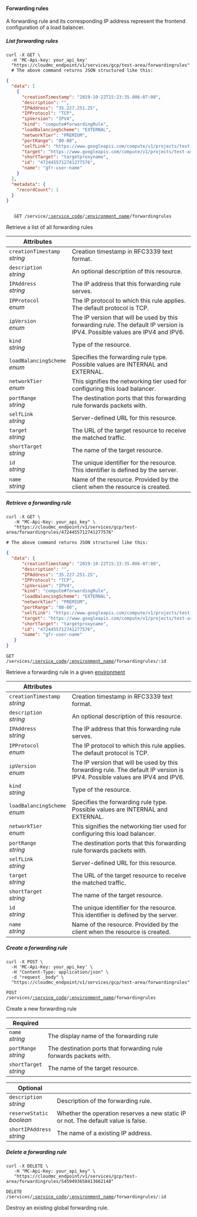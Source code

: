 #### Forwarding rules

A forwarding rule and its corresponding IP address represent the frontend configuration of a load balancer.

<!-------------------- LIST FORWARDING RULE -------------------->
##### List forwarding rules

```shell
curl -X GET \
  -H 'MC-Api-key: your_api_key'
  "https://cloudmc_endpoint/v1/services/gcp/test-area/forwardingrules"
  # The above command returns JSON structured like this:
```

```json
{
  "data": [
    {
      "creationTimestamp": "2019-10-22T15:23:35.006-07:00",
      "description": "",
      "IPAddress": "35.227.251.25",
      "IPProtocol": "TCP",
      "ipVersion": "IPV4",
      "kind": "compute#forwardingRule",
      "loadBalancingScheme": "EXTERNAL",
      "networkTier": "PREMIUM",
      "portRange": "80-80",
      "selfLink": "https://www.googleapis.com/compute/v1/projects/test-area/global/forwardingRules/forwardingrulename",
      "target": "https://www.googleapis.com/compute/v1/projects/test-area/global/targetHttpProxies/targetproxyname",
      "shortTarget": "targetproxyname",
      "id": "4724455712741277576",
      "name": "gfr-user-name"
    }
  ],
  "metadata": {
    "recordCount": 1
  }
}
```

<code>
   GET /service/<a href="#administration-service-connections">:service_code</a>/<a href="#administration-environments">:environment_name</a>/forwardingrules
</code>

Retrieve a list of all forwarding rules

Attributes | &nbsp;
------- | -----------
`creationTimestamp`<br/>*string* | Creation timestamp in RFC3339 text format.
`description` <br/>*string* | An optional description of this resource.
`IPAddress`<br/>*string* | The IP address that this forwarding rule serves. 
`IPProtocol`<br/>*enum* | The IP protocol to which this rule applies. The default protocol is TCP.
`ipVersion`<br/>*enum* | The IP version that will be used by this forwarding rule. The default IP version is IPV4. Possible values are IPV4 and IPV6.
`kind`<br/>*string* | Type of the resource.
`loadBalancingScheme`<br/>*enum* | Specifies the forwarding rule type. Possible values are INTERNAL and EXTERNAL.
`networkTier`<br/>*enum* | This signifies the networking tier used for configuring this load balancer.
`portRange`<br/>*string* | The destination ports that this forwarding rule forwards packets with.
`selfLink`<br/>*string* | Server-defined URL for this resource.
`target`<br/>*string* |  The URL of the target resource to receive the matched traffic.
`shortTarget`<br/>*string* | The name of the target resource.
`id`<br/>*string* | The unique identifier for the resource. This identifier is defined by the server.
`name`<br/>*string* | Name of the resource. Provided by the client when the resource is created.

<!-------------------- RETRIEVE A FORWARDING RULE -------------------->

##### Retrieve a forwarding rule

```shell
curl -X GET \
   -H "MC-Api-Key: your_api_key" \
   "https://cloudmc_endpoint/v1/services/gcp/test-area/forwardingrules/4724455712741277576"

# The above command returns JSON structured like this:
```

```json
{
  "data": {
      "creationTimestamp": "2019-10-22T15:23:35.006-07:00",
      "description": "",
      "IPAddress": "35.227.251.25",
      "IPProtocol": "TCP",
      "ipVersion": "IPV4",
      "kind": "compute#forwardingRule",
      "loadBalancingScheme": "EXTERNAL",
      "networkTier": "PREMIUM",
      "portRange": "80-80",
      "selfLink": "https://www.googleapis.com/compute/v1/projects/test-area/global/forwardingRules/forwardingrulename",
      "target": "https://www.googleapis.com/compute/v1/projects/test-area/global/targetHttpProxies/targetproxyname",
      "shortTarget": "targetproxyname",
      "id": "4724455712741277576",
      "name": "gfr-user-name"
   }
}
```

<code>GET /services/<a href="#administration-service-connections">:service_code</a>/<a href="#administration-environments">:environment_name</a>/forwardingrules/:id</code>

Retrieve a forwarding rule in a given [environment](#administration-environments)

Attributes | &nbsp;
------- | -----------
`creationTimestamp`<br/>*string* | Creation timestamp in RFC3339 text format.
`description` <br/>*string* | An optional description of this resource.
`IPAddress`<br/>*string* | The IP address that this forwarding rule serves. 
`IPProtocol`<br/>*enum* | The IP protocol to which this rule applies. The default protocol is TCP.
`ipVersion`<br/>*enum* | The IP version that will be used by this forwarding rule. The default IP version is IPV4. Possible values are IPV4 and IPV6.
`kind`<br/>*string* | Type of the resource.
`loadBalancingScheme`<br/>*enum* | Specifies the forwarding rule type. Possible values are INTERNAL and EXTERNAL.
`networkTier`<br/>*enum* | This signifies the networking tier used for configuring this load balancer.
`portRange`<br/>*string* | The destination ports that this forwarding rule forwards packets with.
`selfLink`<br/>*string* | Server-defined URL for this resource.
`target`<br/>*string* |  The URL of the target resource to receive the matched traffic.
`shortTarget`<br/>*string* | The name of the target resource.
`id`<br/>*string* | The unique identifier for the resource. This identifier is defined by the server.
`name`<br/>*string* | Name of the resource. Provided by the client when the resource is created.

<!-------------------- CREATE A FORWARDING RULE -------------------->
##### Create a forwarding rule

```shell
curl -X POST \
  -H 'MC-Api-Key: your_api_key' \
  -H "Content-Type: application/json" \
  -d "request _body" \
  "https://cloudmc_endpoint/v1/services/gcp/test-area/forwardingrules"
```

<code>POST /services/<a href="#administration-service-connections">:service_code</a>/<a href="#administration-environments">:environment_name</a>/forwardingrules</code>

Create a new forwarding rule

Required | &nbsp;
------- | -----------
`name`<br/>*string* | The display name of the forwarding rule
`portRange`<br/>*string* | The destination ports that forwarding rule forwards packets with.
`shortTarget`<br/>*string* | The name of the target resource.

Optional | &nbsp;
------- | -----------
`description`<br/>*string* | Description of the forwarding rule.
`reserveStatic`<br/>*boolean* | Whether the operation reserves a new static IP or not. The default value is false.
`shortIPAddress`<br/>*string* | The name of a existing IP address.

<!-------------------- DELETE A FORWARDING RULE -------------------->

##### Delete a forwarding rule

```shell
curl -X DELETE \
   -H "MC-Api-Key: your_api_key" \
   "https://cloudmc_endpoint/v1/services/gcp/test-area/forwardingrules/5459493658413662148"
```

<code>DELETE /services/<a href="#administration-service-connections">:service_code</a>/<a href="#administration-environments">:environment_name</a>/forwardingrules/:id</code>

Destroy an existing global forwarding rule.

